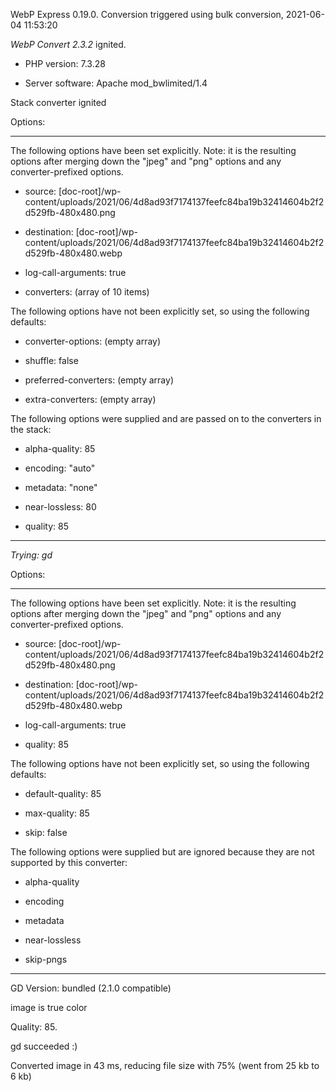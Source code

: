 WebP Express 0.19.0. Conversion triggered using bulk conversion, 2021-06-04 11:53:20

*WebP Convert 2.3.2*  ignited.
- PHP version: 7.3.28
- Server software: Apache mod_bwlimited/1.4

Stack converter ignited

Options:
------------
The following options have been set explicitly. Note: it is the resulting options after merging down the "jpeg" and "png" options and any converter-prefixed options.
- source: [doc-root]/wp-content/uploads/2021/06/4d8ad93f7174137feefc84ba19b32414604b2f2d529fb-480x480.png
- destination: [doc-root]/wp-content/uploads/2021/06/4d8ad93f7174137feefc84ba19b32414604b2f2d529fb-480x480.webp
- log-call-arguments: true
- converters: (array of 10 items)

The following options have not been explicitly set, so using the following defaults:
- converter-options: (empty array)
- shuffle: false
- preferred-converters: (empty array)
- extra-converters: (empty array)

The following options were supplied and are passed on to the converters in the stack:
- alpha-quality: 85
- encoding: "auto"
- metadata: "none"
- near-lossless: 80
- quality: 85
------------


*Trying: gd* 

Options:
------------
The following options have been set explicitly. Note: it is the resulting options after merging down the "jpeg" and "png" options and any converter-prefixed options.
- source: [doc-root]/wp-content/uploads/2021/06/4d8ad93f7174137feefc84ba19b32414604b2f2d529fb-480x480.png
- destination: [doc-root]/wp-content/uploads/2021/06/4d8ad93f7174137feefc84ba19b32414604b2f2d529fb-480x480.webp
- log-call-arguments: true
- quality: 85

The following options have not been explicitly set, so using the following defaults:
- default-quality: 85
- max-quality: 85
- skip: false

The following options were supplied but are ignored because they are not supported by this converter:
- alpha-quality
- encoding
- metadata
- near-lossless
- skip-pngs
------------

GD Version: bundled (2.1.0 compatible)
image is true color
Quality: 85. 
gd succeeded :)

Converted image in 43 ms, reducing file size with 75% (went from 25 kb to 6 kb)
